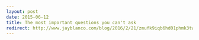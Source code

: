```yaml
---
layout: post
date: 2015-06-12
title: The most important questions you can't ask
redirect: http://www.jayblanco.com/blog/2016/2/21/zmufk9iqb6hd01phmk3twl9imguxhs
---
```

